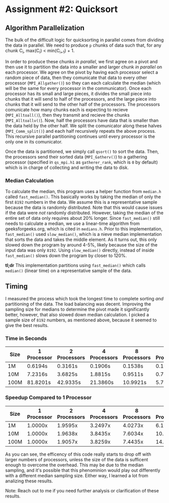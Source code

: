# Assignment #2: Quicksort
## Algorithm Parallelization
The bulk of the difficult logic for quicksorting in parallel comes from dividing the data in parallel. We need to produce `p` chunks of data such that, for any chunk C<sub>i</sub>, max(C<sub>i</sub>) < min(C<sub>i+1</sub>) + 1.

In order to produce these chunks *in parallel*, we first agree on a pivot and then use it to partition the data into a smaller and larger chunk *in parallel* on each processor. We agree on the pivot by having each processor select a random piece of data, then they comunicate that data to every other processor (`MPI_Allgather()`) so they can each calculate the median (which will be the same for every processor in the communicator). Once each processor has its small and large pieces, it divides the small piece into chunks that it will send to half of the processors, and the large piece into chunks that it will send to the other half of the processors. The processors comunicate how many chunks each is expecting to recieve (`MPI_Alltoall()`), then they transmit and recieve the chunks (`MPI_Alltoallv()`). Now, half the processors have data that is smaller than the data held by the other half. We split the comunicator along these halves (`MPI_Comm_split()`) and each half recursively repeats the above process. This recursive parallel partitioning continues until every processor is the only one in its comunicator.

Once the data is partitioned, we simply call `qsort()` to sort the data. Then, the processors send their sorted data (`MPI_Gatherv()`) to a gathering processor (specified in `qs_mpi.h1` as `gatherer_rank`, which is `0` by default) which is in charge of collecting and writing the data to disk.

### Median Calculation
To calculate the median, this program uses a helper function from `median.h` called `fast_median()`. This basically works by taking the median of only the first `8192` numbers in the data. We assume this is a representative sample because the data is randomly distributed. Note that this would cause issues if the data were *not* randomly distributed. However, taking the median of the entire set of data only requires about 20% longer. Since `fast_median()` still needs to calculate a median, we use a linear-time algorithm from geeksforgeeks.org, which is cited in `medians.h`. Prior to this implementation, `fast_median()` used `slow_median()`, which is a nieve median implementation that sorts the data and takes the middle element. As it turns out, this only slowed down the program by around 4-5%, likely because the size of the input data was only `8192`. Using `slow_median()` directly, instead of inside `fast_median()` slows down the program by closer to 120%.

**tl;dr** This implementation partitions using `fast_median()` which calls `median()` (linear time) on a representative sample of the data.

## Timing
I measured the process which took the longest time to complete sorting *and* partitioning of the data. The load balancing was decent. Improving the sampling size for medians to determine the pivot made it significantly better, however, that also slowed down median calculation. I picked a sample size of `8192` numbers, as mentioned above, because it seemed to give the best results.

### Time in Seconds
| Size | 1 Processor | 2 Processors | 4 Processors | 8 Processors | 16 Processors |
|------|-------------|--------------|--------------|--------------|---------------|
| 1M   | 0.6194s     | 0.3161s      | 0.1906s      | 0.1538s      | 0.1001s       |
| 10M  | 7.2316s     | 3.6825s      | 1.8815s      | 0.9511s      | 0.7116s       |
| 100M | 81.8201s    | 42.9335s     | 21.3860s     | 10.9921s     | 5.7401s       |

### Speedup Compared to 1 Processor
| Size | 1 Processor | 2 Processors | 4 Processors | 8 Processors | 16 Processors |
|------|-------------|--------------|--------------|--------------|---------------|
| 1M   | 1.0000x     | 1.9595x      | 3.2497x      | 4.0273x      | 6.1878x       |
| 10M  | 1.0000x     | 1.9638x      | 3.8435x      | 7.6034x      | 10.1625x      |
| 100M | 1.0000x     | 1.9057x      | 3.8259x      | 7.4435x      | 14.2541x      |

As you can see, the efficency of this code really starts to drop off with larger numbers of processors, unless the size of the data is sufficent enough to overcome the overhead. This may be due to the median sampling, and it's possible that this phenominion would play out differently with a different median sampling size. Either way, I learned a lot from analizing these results.

Note: Reach out to me if you need further analysis or clarification of these results.
